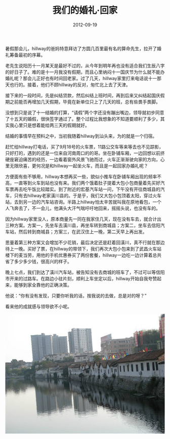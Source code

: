 ﻿---
title: "我们的婚礼·回家"
date: 2012-09-19
categories: 
  - "essay"
tags: 
  - "婚礼"
  - "结婚"
---

暑假那会儿，hillway的爸妈特意拜访了方圆几百里最有名的算命先生，拉开了婚礼筹备最初的序幕。

老先生说阳历十一月某天是最好不过的，从今年到明年再也没有适合我们生辰八字的好日子了。难的是十一月我没有假期，而且心里纳闷十一国庆节为什么就不能办婚礼呢？那会儿正好也有时间回老家。过了几天，hillway家里打来电话说十一那天也行的。接着，他们不顾hillway的反对，匆忙北上去了天津。

接下来的一段时间，先是纠结贷款，然后纠结上班时间，再到后来又纠结起国庆假期之前能否再增加几天假期，毕竟在新单位只上了几天的班，总有些畏手畏脚。

没想到只是说了十一结婚的打算，“请假”两个字还没有蹦出嘴边，领导就初步同意了十五天的婚假，很快签字通过了。整个过程比我想象的不知道要顺利了多少，其实我心里只是想着能给两三天的假期就好。

结婚的事情早在预料之中，当初我随着hillway到汕头来，为的就是一个归宿。

赶忙给hillway打电话，买了9月18号的火车票，11路公交车等来等去也不见踪影，只好打的，遇到的还是一位来自河南周口的的哥。坐在卧铺车厢，一边回想以前挤硬座窘迫痛苦的经历，一边看着窗外风景飞驰而过，火车正渐渐驶向家的方向，心里无限欣喜，更何况是和hillway一起坐火车，而且是一起回家办婚礼呢？

方便面有些不够用，hillway本想再买一些，貌似小推车在卧铺车厢出现的频率不高，一直等到火车到站也没有来。我们两个饿着肚子提着大包小包商量着先买好汽车票再去吃午饭比较踏实。到了附近的宏基汽车站一问，下午没有开往商城县的汽车，只有去hillway老家潢川县的。于是乎，我们又大包小包顶着太阳，穿过火车站，去到另一边的汽车站咨询。半路上hillway怕太辛苦就叫我在原地看包，一个人飞奔去了，不一会儿，他满头大汗气喘吁吁地回来，摇摇头说，也没有车的。

因为hillway家里没人，原本商量先一同在我家住几天，现在没有车去，就合计出三种方案。方案一，先坐车去潢川县，再坐车转到商城县；方案二，坐车去信阳汽车站，然后转到商城县；方案三，在武汉住上一晚，第二天早上再出发。

思量着第三种方案又会增加不少花销，最后决定还是赶着回潢川，真不行就在那边待上一晚。买好了票，在hillway的带领下，我们再次大包小包来到了武昌火车站楼下的麦当劳，用他的手机优惠券买了两份套餐，hillway一边吃一边计算着总共省了多少多少钱，很高兴的样子。

晚上七点，我们到达了潢川汽车站，被告知没有去商城的班车了，不过可以等信阳市开来的过路车。在路边小驻片刻，顺利上车坐定以后，hillway开始自我夸赞起来，能够到家全靠他的正确决策。

他说：“你有没有发现，只要你听我的话，按我说的去做，总是对的呀？”

看来他的成就感与领导欲不小呢。

![psb](/images/8297291922_63ea57161a_z.jpg)
